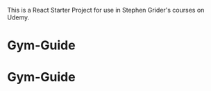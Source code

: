 This is a React Starter Project for use in Stephen Grider's courses on Udemy.
# Gym-Guide
# Gym-Guide
